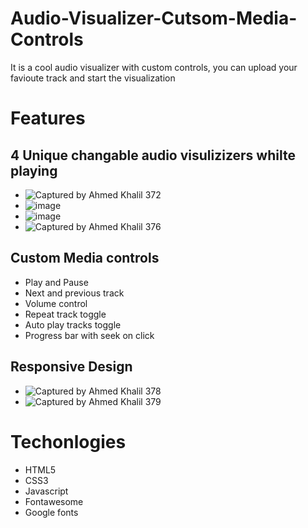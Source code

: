 # Audio-Visualizer-Cutsom-Media-Controls
It is a cool audio visualizer with custom controls, you can upload your favioute track and start the visualization

# Features
## 4 Unique changable audio visulizizers whilte playing
* ![Captured by Ahmed Khalil 372](https://user-images.githubusercontent.com/52580137/190302902-780bd40b-1be6-461e-9e4c-17b9386eeea4.png)
* ![image](https://user-images.githubusercontent.com/52580137/190302955-be286db0-0d76-42b9-b380-9ce7159f5693.png)
* ![image](https://user-images.githubusercontent.com/52580137/190302976-d89521e3-b1b0-43c6-84ae-846bf0a32000.png)
* ![Captured by Ahmed Khalil 376](https://user-images.githubusercontent.com/52580137/190303995-1fded030-4cb7-400f-83f1-269dfdaae76b.png)
## Custom Media controls 

* Play and Pause
* Next and previous track
* Volume control
* Repeat track toggle 
* Auto play tracks toggle
* Progress bar with seek on click
## Responsive Design
* ![Captured by Ahmed Khalil 378](https://user-images.githubusercontent.com/52580137/190304280-026551e4-123d-432c-bcab-77000166a645.png)
* ![Captured by Ahmed Khalil 379](https://user-images.githubusercontent.com/52580137/190304414-92817e83-bc1c-4896-a698-5de754046dab.png)

# Techonlogies
* HTML5
* CSS3
* Javascript
* Fontawesome
* Google fonts
